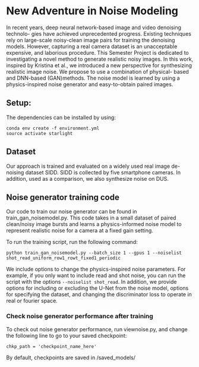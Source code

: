 # New Adventure in Noise Modeling
In recent years, deep neural network-based image and video denoising technolo- gies have achieved unprecedented progress. Existing techniques rely on large-scale noisy-clean image pairs for training the denoising models. However, capturing a real camera dataset is an unacceptable expensive, and laborious procedure. This Semester Project is dedicated to investigating a novel method to generate realistic noisy images.
In this work, inspired by Kristina et al., we introduced a new perspective for synthesizing realistic image noise. We propose to use a combination of physical- based and DNN-based (GAN)methods. The noise model is learned by using a physics-inspired noise generator and easy-to-obtain paired images.

## Setup:

The dependencies can be installed by using:
```
conda env create -f environment.yml
source activate starlight
```



## Dataset 
Our approach is trained and evaluated on a widely used real image de- noising dataset SIDD. SIDD is collected by five smartphone cameras.
In addition, used as a comparison, we also synthesize noise on DUS. 


## Noise generator training code
Our code to train our noise generator can be found in train_gan_noisemodel.py. This code takes in a small dataset of paired clean/noisy image bursts and learns a physics-informed noise model to represent realistic noise for a camera at a fixed gain setting. 

To run the training script, run the following command:
```
python train_gan_noisemodel.py --batch_size 1 --gpus 1 --noiselist shot_read_uniform_row1_rowt_fixed1_periodic
```

We include options to change the physics-inspired noise parameters. For example, if you only want to include read and shot noise, you can run the script with the options ```--noiselist shot_read```. In addition, we provide options for including or excluding the U-Net from the noise model, options for specifying the dataset, and changing the discriminator loss to operate in real or fourier space.

### Check noise generator performance after training
To check out noise generator performance, run viewnoise.py, and change the following line to go to your saved checkpoint:

```
chkp_path = 'checkpoint_name_here'
```

By default, checkpoints are saved in /saved_models/ 




